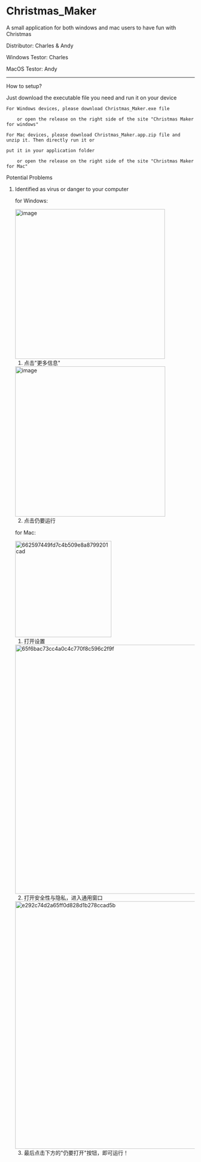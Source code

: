 # Christmas_Maker
A small application for both windows and mac users to have fun with Christmas

Distributor: Charles & Andy

Windows Testor: Charles

MacOS Testor: Andy

---------------------------------------------------------------------------------
How to setup?

Just download the executable file you need and run it on your device

    For Windows devices, please download Christmas_Maker.exe file
    
        or open the release on the right side of the site "Christmas Maker for windows"
  
    For Mac devices, please download Christmas_Maker.app.zip file and unzip it. Then directly run it or
    
    put it in your application folder
    
        or open the release on the right side of the site "Christmas Maker for Mac"

Potential Problems
1. Identified as virus or danger to your computer



      for Windows:
      
      <img width="400" alt="image" src="https://user-images.githubusercontent.com/87698941/207777000-93ab5d1c-ffb8-474c-b460-295327d7f5d8.png">
      
      1. 点击"更多信息"
      <img width="401" alt="image" src="https://user-images.githubusercontent.com/87698941/207777377-ba10534e-f4c7-4bad-9670-8b66ba620d98.png">
      
      2. 点击仍要运行
   
      for Mac:
      
      <img width="257" alt="662597449fd7c4b509e8a8799201cad" src="https://user-images.githubusercontent.com/87698941/207809371-fa3efaf3-c208-48ef-9b47-0cb0f15af14c.png">
      
      1. 打开设置
      
      <img width="665" alt="65f6bac73cc4a0c4c770f8c596c2f9f" src="https://user-images.githubusercontent.com/87698941/207809509-d3c9c2d6-2e6c-460b-a9ca-604f9092be8c.png">

      2. 打开安全性与隐私，进入通用窗口
      
      <img width="661" alt="e292c74d2a65ff0d828d1b278ccad5b" src="https://user-images.githubusercontent.com/87698941/207809711-59b6cb06-810e-4c7e-8c96-2466bcf0bbd1.png">

      3. 最后点击下方的"仍要打开"按钮，即可运行！

